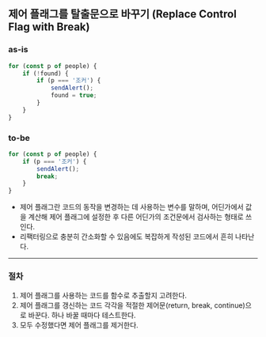 ## 제어 플래그를 탈출문으로 바꾸기 (Replace Control Flag with Break)

### as-is
```javascript
for (const p of people) {
    if (!found) {
        if (p === '조커') {
            sendAlert();
            found = true;
        }
    }
}
```

### to-be
```javascript
for (const p of people) {
    if (p === '조커') {
        sendAlert();
        break;
    }
}
```

* 제어 플래그란 코드의 동작을 변경하는 데 사용하는 변수를 말하며, 어딘가에서 값을 계산해 제어 플래그에 설정한 후 다른 어딘가의 조건문에서 검사하는 형태로 쓰인다.
* 리팩터링으로 충분히 간소화할 수 있음에도 복잡하게 작성된 코드에서 흔히 나타난다.

- - -

### 절차
1. 제어 플래그를 사용하는 코드를 함수로 추출할지 고려한다.
2. 제어 플래그를 갱신하는 코드 각각을 적절한 제어문(return, break, continue)으로 바꾼다. 하나 바꿀 때마다 테스트한다.
3. 모두 수정했다면 제어 플래그를 제거한다.
